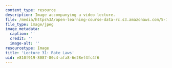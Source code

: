 ```yaml
---
content_type: resource
description: Image accompanying a video lecture.
file: /media/https%3A/open-learning-course-data-rc.s3.amazonaws.com/5-111-principles-of-chemical-science-fall-2008/e810f919808780c4afa86e28ef4fc4f6_31.jpg
file_type: image/jpeg
image_metadata:
  caption: ''
  credit: ''
  image-alt: ''
resourcetype: Image
title: 'Lecture 31: Rate Laws'
uid: e810f919-8087-80c4-afa8-6e28ef4fc4f6
---
```


